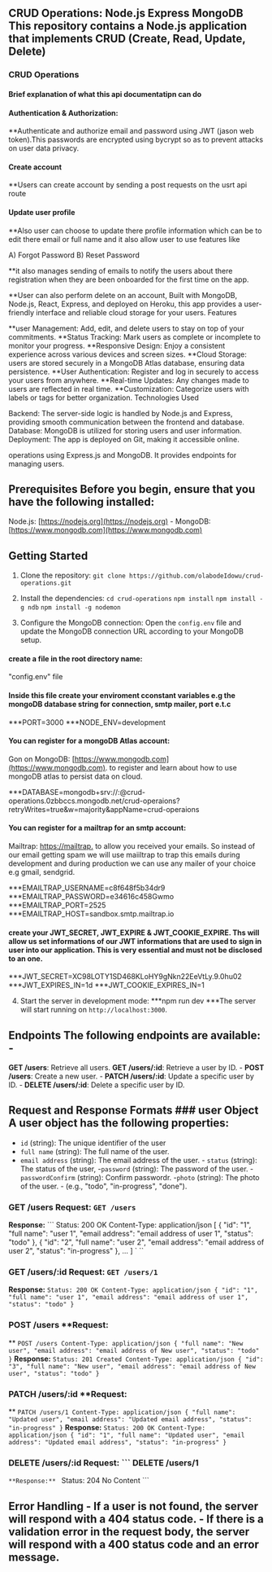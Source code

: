 ## CRUD Operations: Node.js Express MongoDB This repository contains a Node.js application that implements CRUD (Create, Read, Update, Delete) 

### CRUD Operations
#### Brief explanation of what this api documentatipn can do

#### Authentication & Authorization:
**Authenticate and authorize email and password using JWT (jason web token).This passwords are encrypted using bycrypt so as to prevent attacks on user data privacy. 

#### Create account
**Users can create account by sending a post requests on the usrt api route

#### Update user profile
**Also user can choose to update there profile information which can be to edit there email or full name and it also allow user to use features like

A) Forgot Password
B) Reset Password

**it also manages sending of emails to notify the users about there registration when they are been onboarded for the first time on the app.

**User can also perform delete on an account, Built with MongoDB, Node.js, React, Express, and deployed on Heroku, this app provides a user-friendly interface and reliable cloud storage for your users.
Features

**user Management: Add, edit, and delete users to stay on top of your commitments.
**Status Tracking: Mark users as complete or incomplete to monitor your progress.
**Responsive Design: Enjoy a consistent experience across various devices and screen sizes.
**Cloud Storage: users are stored securely in a MongoDB Atlas database, ensuring data persistence.
**User Authentication: Register and log in securely to access your users from anywhere.
**Real-time Updates: Any changes made to users are reflected in real time.
**Customization: Categorize users with labels or tags for better organization.
Technologies Used

Backend: The server-side logic is handled by Node.js and Express, providing smooth communication between the frontend and database.
Database: MongoDB is utilized for storing users and user information.
Deployment: The app is deployed on Git, making it accessible online.

operations using Express.js and MongoDB. It provides endpoints for managing users. 

## Prerequisites Before you begin, ensure that you have the following installed:
 Node.js: [https://nodejs.org](https://nodejs.org) - MongoDB: [https://www.mongodb.com](https://www.mongodb.com)
 
## Getting Started 

 1. Clone the repository: ``` git clone https://github.com/olabodeIdowu/crud-operations.git ``` 
 2. Install the dependencies: 
 ``` cd crud-operations ```
 ``` npm install ```
``` npm install -g ndb ``` 
``` npm install -g nodemon ```

 3. Configure the MongoDB connection: Open the `config.env` file and update the MongoDB connection URL according to your MongoDB setup. 
 
#### create a file in the root directory name: 
"config.env" file

#### Inside this file create your enviroment cconstant variables e.g the mongoDB database string for connection, smtp mailer, port e.t.c

***PORT=3000
***NODE_ENV=development

#### You can register for a mongoDB Atlas account:
Gon on MongoDB: [https://www.mongodb.com](https://www.mongodb.com). to register and learn about how to use mongoDB atlas to persist data on cloud. 

***DATABASE=mongodb+srv://<USERNAME>:<PASSWORD>@crud-operations.0zbbccs.mongodb.net/crud-operaions?retryWrites=true&w=majority&appName=crud-operaions

#### You can register for a mailtrap for an smtp account:
Mailtrap: [https://mailtrap.](https://mailtrap.io) to allow you received your emails. So instead of our email getting spam we will use maiiltrap to trap this emails during development and during production we can use any mailer of your choice e.g gmail, sendgrid.

***EMAILTRAP_USERNAME=c8f648f5b34dr9
***EMAILTRAP_PASSWORD=e34616c458Gwmo
***EMAILTRAP_PORT=2525
***EMAILTRAP_HOST=sandbox.smtp.mailtrap.io

#### create your JWT_SECRET, JWT_EXPIRE & JWT_COOKIE_EXPIRE. Ths will allow us set informations of our JWT informations that are used to sign in user into our application. This is very essential and must not be disclosed to an one.

***JWT_SECRET=XC98LOTY1SD468KLoHY9gNkn22EeVtLy.9.0hu02
***JWT_EXPIRES_IN=1d
***JWT_COOKIE_EXPIRES_IN=1

4. Start the server in development mode:
***npm run dev 
***The server will start running on `http://localhost:3000`. 

## Endpoints The following endpoints are available: -

**GET /users**: Retrieve all users. 
**GET /users/:id**: Retrieve a user by ID. -
**POST /users**: Create a new user. - 
**PATCH /users/:id**: Update a specific user by ID. - 
**DELETE /users/:id**: Delete a specific user by ID.
    
## Request and Response Formats ### user Object A user object has the following properties:

- `id` (string): The unique identifier of the user
- `full name` (string): The full name of the user.
- `email address` (string): The email address of the user. - `status` (string): The status of the user,
-`password` (string): The password of the user.
-`passwordConfirm` (string): Confirm passwordr.
-`photo` (string): The photo of the user. -   (e.g., "todo", "in-progress", "done").

### GET /users **Request:** ``` GET /users ``` 

**Response:** ``` Status: 200 OK Content-Type: application/json [ { "id": "1", "full name": "user 1", "email address": "email address of user 1", "status": "todo" }, { "id": "2", "full name": "user 2", "email address": "email address of user 2", "status": "in-progress" }, ... ] `
      ``
### GET /users/:id **Request:** ``` GET /users/1 ```

**Response:** ``` Status: 200 OK Content-Type: application/json { "id": "1", "full name": "user 1", "email address": "email address of user 1", "status": "todo" } ```
       
### POST /users **Request:

** ``` POST /users Content-Type: application/json { "full name": "New user", "email address": "email address of New user", "status": "todo" } ``` **Response:** ``` Status: 201 Created Content-Type: application/json { "id": "3", "full name": "New user", "email address": "email address of New user", "status": "todo" } ```

### PATCH /users/:id **Request:
** ``` PATCH /users/1 Content-Type: application/json { "full name": "Updated user", "email address": "Updated email address", "status": "in-progress" } ``` **Response:** ``` Status: 200 OK Content-Type: application/json { "id": "1", "full name": "Updated user", "email address": "Updated email address", "status": "in-progress" } ```
 
### DELETE /users/:id **Request:** ``` DELETE /users/1
   ```**Response:** ``` 
   Status: 204 No Content ``` 
   
## Error Handling - If a user is not found, the server will respond with a 404 status code. - If there is a validation error in the request body, the server will respond with a 400 status code and an error message.


